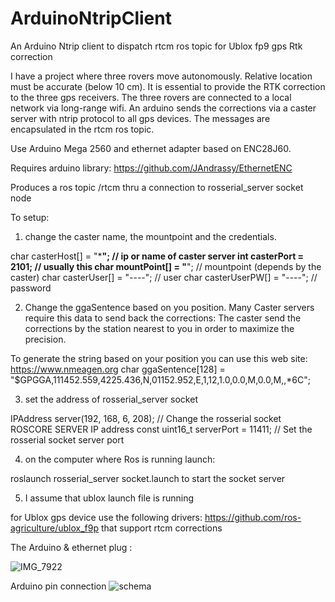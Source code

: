 # ArduinoNtripClient
An Arduino Ntrip client to dispatch rtcm ros topic for Ublox fp9 gps Rtk correction

I have a project where three rovers move autonomously. Relative location must be accurate (below 10 cm). It is essential to provide the RTK correction to the three gps receivers. The three rovers are connected to a local network via long-range wifi. An arduino sends the corrections via a caster server with ntrip protocol to all gps devices. The messages are encapsulated in the rtcm ros topic.



Use Arduino Mega 2560 and ethernet adapter based on ENC28J60.

Requires arduino library:   https://github.com/JAndrassy/EthernetENC

Produces a ros topic /rtcm thru a connection to rosserial_server socket node

To setup: 

1) change the caster name, the mountpoint and the credentials.

char casterHost[] = "*******"; // ip or name of caster server
int casterPort = 2101;         // usually this
char mountPoint[] = "******"; // mountpoint (depends by the caster)
char casterUser[] = "----";       // user
char casterUserPW[] = "----";     // password 

2) Change the ggaSentence based on you position.
Many Caster servers require this data to send back the corrections:
The caster send the corrections by the station nearest to you in order to maximize the precision.

To generate the string based on your position you can use this web site: https://www.nmeagen.org
char ggaSentence[128] = "$GPGGA,111452.559,4225.436,N,01152.952,E,1,12,1.0,0.0,M,0.0,M,,*6C";



3) set the address of rosserial_server socket

IPAddress server(192, 168, 6, 208);   // Change the rosserial socket ROSCORE SERVER IP address
const uint16_t serverPort = 11411;    // Set the rosserial socket server port

          
4) on the computer where Ros is running launch:
          
 roslaunch rosserial_server socket.launch to start the socket server

5) I assume that ublox launch file is running

for Ublox gps device use the following drivers: https://github.com/ros-agriculture/ublox_f9p that support rtcm corrections

The Arduino & ethernet plug :

![IMG_7922](https://github.com/maxdod/ArduinoNtripClient/assets/39596051/a0ced7e8-87bc-4e2a-a360-8055bf8ea5c6)

Arduino pin connection
![schema](https://github.com/maxdod/ArduinoNtripClient/assets/39596051/1a6b2d00-a6c6-4755-b756-d12bca8a1f75)

